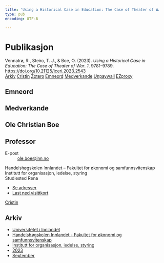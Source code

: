 ```yaml
---
title: 'Using a Historical Case in Education: The Case of Theater of War'
type: pub
encoding: UTF-8

---
```

<h1>Publikasjon</h1>
<article id="csl-bib-container-FL96MGKU" class="csl-bib-container">
  <div class="csl-bib-body"> <div class="csl-entry">Vennatrø, R., Steiro, T. J., &#38; Boe, O. (2023). <i>Using a Historical Case in Education: The Case of Theater of War</i>. <i>1</i>, 9781–9789. <a href="https://doi.org/10.21125/iceri.2023.2543">https://doi.org/10.21125/iceri.2023.2543</a></div> </div>
  <div class="csl-bib-buttons">
    <a href="#taxonomy-article-FL96MGKU" alt="archive" class="csl-bib-button">Arkiv</a>
    <a href="https://app.cristin.no/results/show.jsf?id=2178884" alt="Cristin" class="csl-bib-button">Cristin</a>
    <a href="http://zotero.org/groups/5881554/items/FL96MGKU" alt="Zotero" class="csl-bib-button">Zotero</a>
    <a href="#keywords-article-FL96MGKU" alt="keywords" class="csl-bib-button">Emneord</a>
    <a href="#contributors-article-FL96MGKU" alt="contributors" class="csl-bib-button">Medverkande</a>
    <a href="https://doi.org/10.21125/iceri.2023.2543" alt="Unpaywall" class="csl-bib-button">Unpaywall</a>
    <a href="https://doi.org/10.21125/iceri.2023.2543" alt="EZproxy" class="csl-bib-button">EZproxy</a>
  </div>
  <div id="csl-bib-meta-container-FL96MGKU"></div>
</article>
<div id="csl-bib-meta-FL96MGKU" class="csl-bib-meta">
  <article id="keywords-article-FL96MGKU" class="keywords-article">
    <h1>Emneord</h1>
    
  </article>
  <article id="contributors-article-FL96MGKU" class="contributors-article">
    <h1>Medverkande</h1>
    <div class="personas"> <div class="vrtx-hinn-person-card"> <div class="photo"> <i class="lar la-user-circle missing-person"></i> </div> <div class="info"> <hgroup><h1>Ole Christian Boe</h1> <h2>Professor</h2> </hgroup><dl> <dt>E-post</dt> <dd> <a href="mailto:ole.boe@inn.no">ole.boe@inn.no</a> </dd> </dl> <p> Handelshøgskolen Innlandet – Fakultet for økonomi og samfunnsvitenskap<br> Institutt for organisasjon, ledelse, styring<br> Studiested Rena </p> <ul class="vrtx-hinn-links"> <li><a href="https://www.inn.no/finn-en-ansatt/ole-boe.html#vrtx-hinn-addresses">Se adresser</a></li> <li><a href="https://www.inn.no/finn-en-ansatt/ole-boe.html?vrtx=vcf">Last ned visittkort</a></li> </ul> </div> </div> <a href="https://app.cristin.no/persons/show.jsf?id=603087" alt="Cristin URL" class="personas-cristin">Cristin</a> </div>
  </article>
  <article id="taxonomy-article-FL96MGKU" class="taxonomy-article">
    <h1>Arkiv</h1>
    <ul>
      <li><a href="{{< params subfolder >}}nn/archive/?key=3DCRN523">Universitetet i Innlandet</a></li>
      <li><a href="{{< params subfolder >}}nn/archive/?key=DU8Q9LN9">Handelshøgskolen Innlandet - Fakultet for økonomi og samfunnsvitenskap</a></li>
      <li><a href="{{< params subfolder >}}nn/archive/?key=4LUWR3ZM">Institutt for organisasjon, ledelse, styring</a></li>
      <li><a href="{{< params subfolder >}}nn/archive/?key=THVQJFRI">2023</a></li>
      <li><a href="{{< params subfolder >}}nn/archive/?key=IEASGXD2">September</a></li>
    </ul>
  </article>
</div>

